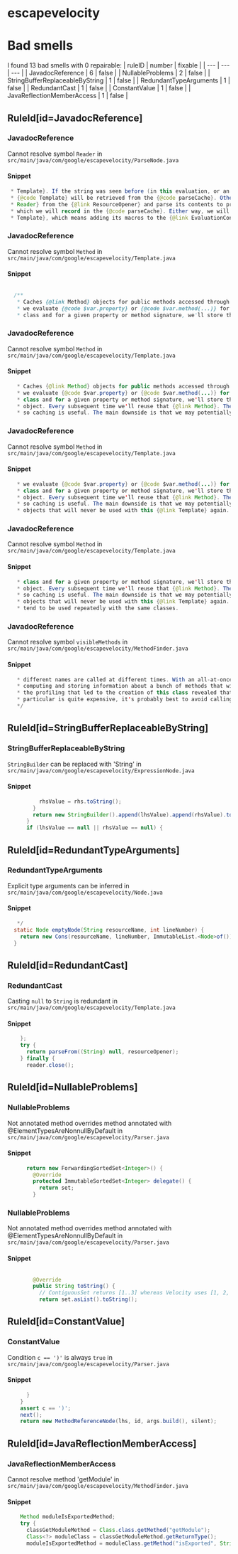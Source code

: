 # escapevelocity 
 
# Bad smells
I found 13 bad smells with 0 repairable:
| ruleID | number | fixable |
| --- | --- | --- |
| JavadocReference | 6 | false |
| NullableProblems | 2 | false |
| StringBufferReplaceableByString | 1 | false |
| RedundantTypeArguments | 1 | false |
| RedundantCast | 1 | false |
| ConstantValue | 1 | false |
| JavaReflectionMemberAccess | 1 | false |
## RuleId[id=JavadocReference]
### JavadocReference
Cannot resolve symbol `Reader`
in `src/main/java/com/google/escapevelocity/ParseNode.java`
#### Snippet
```java
 * Template}. If the string was seen before (in this evaluation, or an earlier evaluation) then the
 * {@code Template} will be retrieved from the {@code parseCache}. Otherwise we will get a {@link
 * Reader} from the {@link ResourceOpener} and parse its contents to produce a new {@code Template},
 * which we will record in the {@code parseCache}. Either way, we will execute the nested {@code
 * Template}, which means adding its macros to the {@link EvaluationContext} and evaluating it to
```

### JavadocReference
Cannot resolve symbol `Method`
in `src/main/java/com/google/escapevelocity/Template.java`
#### Snippet
```java

  /**
   * Caches {@link Method} objects for public methods accessed through references. The first time
   * we evaluate {@code $var.property} or {@code $var.method(...)} for a {@code $var} of a given
   * class and for a given property or method signature, we'll store the resultant {@link Method}
```

### JavadocReference
Cannot resolve symbol `Method`
in `src/main/java/com/google/escapevelocity/Template.java`
#### Snippet
```java
   * Caches {@link Method} objects for public methods accessed through references. The first time
   * we evaluate {@code $var.property} or {@code $var.method(...)} for a {@code $var} of a given
   * class and for a given property or method signature, we'll store the resultant {@link Method}
   * object. Every subsequent time we'll reuse that {@link Method}. The method lookup is quite slow
   * so caching is useful. The main downside is that we may potentially hold on to {@link Method}
```

### JavadocReference
Cannot resolve symbol `Method`
in `src/main/java/com/google/escapevelocity/Template.java`
#### Snippet
```java
   * we evaluate {@code $var.property} or {@code $var.method(...)} for a {@code $var} of a given
   * class and for a given property or method signature, we'll store the resultant {@link Method}
   * object. Every subsequent time we'll reuse that {@link Method}. The method lookup is quite slow
   * so caching is useful. The main downside is that we may potentially hold on to {@link Method}
   * objects that will never be used with this {@link Template} again. But in practice templates
```

### JavadocReference
Cannot resolve symbol `Method`
in `src/main/java/com/google/escapevelocity/Template.java`
#### Snippet
```java
   * class and for a given property or method signature, we'll store the resultant {@link Method}
   * object. Every subsequent time we'll reuse that {@link Method}. The method lookup is quite slow
   * so caching is useful. The main downside is that we may potentially hold on to {@link Method}
   * objects that will never be used with this {@link Template} again. But in practice templates
   * tend to be used repeatedly with the same classes.
```

### JavadocReference
Cannot resolve symbol `visibleMethods`
in `src/main/java/com/google/escapevelocity/MethodFinder.java`
#### Snippet
```java
   * different names are called at different times. With an all-at-once scheme, we might end up
   * computing and storing information about a bunch of methods that will never be called. Because
   * the profiling that led to the creation of this class revealed that {@link #visibleMethods} in
   * particular is quite expensive, it's probably best to avoid calling it unnecessarily.
   */
```

## RuleId[id=StringBufferReplaceableByString]
### StringBufferReplaceableByString
`StringBuilder` can be replaced with 'String'
in `src/main/java/com/google/escapevelocity/ExpressionNode.java`
#### Snippet
```java
          rhsValue = rhs.toString();
        }
        return new StringBuilder().append(lhsValue).append(rhsValue).toString();
      }
      if (lhsValue == null || rhsValue == null) {
```

## RuleId[id=RedundantTypeArguments]
### RedundantTypeArguments
Explicit type arguments can be inferred
in `src/main/java/com/google/escapevelocity/Node.java`
#### Snippet
```java
   */
  static Node emptyNode(String resourceName, int lineNumber) {
    return new Cons(resourceName, lineNumber, ImmutableList.<Node>of());
  }

```

## RuleId[id=RedundantCast]
### RedundantCast
Casting `null` to `String` is redundant
in `src/main/java/com/google/escapevelocity/Template.java`
#### Snippet
```java
    };
    try {
      return parseFrom((String) null, resourceOpener);
    } finally {
      reader.close();
```

## RuleId[id=NullableProblems]
### NullableProblems
Not annotated method overrides method annotated with @ElementTypesAreNonnullByDefault
in `src/main/java/com/google/escapevelocity/Parser.java`
#### Snippet
```java
      return new ForwardingSortedSet<Integer>() {
        @Override
        protected ImmutableSortedSet<Integer> delegate() {
          return set;
        }
```

### NullableProblems
Not annotated method overrides method annotated with @ElementTypesAreNonnullByDefault
in `src/main/java/com/google/escapevelocity/Parser.java`
#### Snippet
```java

        @Override
        public String toString() {
          // ContiguousSet returns [1..3] whereas Velocity uses [1, 2, 3].
          return set.asList().toString();
```

## RuleId[id=ConstantValue]
### ConstantValue
Condition `c == ')'` is always `true`
in `src/main/java/com/google/escapevelocity/Parser.java`
#### Snippet
```java
      }
    }
    assert c == ')';
    next();
    return new MethodReferenceNode(lhs, id, args.build(), silent);
```

## RuleId[id=JavaReflectionMemberAccess]
### JavaReflectionMemberAccess
Cannot resolve method 'getModule'
in `src/main/java/com/google/escapevelocity/MethodFinder.java`
#### Snippet
```java
    Method moduleIsExportedMethod;
    try {
      classGetModuleMethod = Class.class.getMethod("getModule");
      Class<?> moduleClass = classGetModuleMethod.getReturnType();
      moduleIsExportedMethod = moduleClass.getMethod("isExported", String.class);
```

